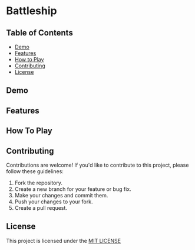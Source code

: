 # Battleship

## Table of Contents

- [Demo](#demo)
- [Features](#features)
- [How to Play](#how-to-play)
- [Contributing](#contributing)
- [License](#license)

## Demo

## Features

## How To Play

## Contributing

Contributions are welcome! If you'd like to contribute to this project, please follow these guidelines:

1.  Fork the repository.
2.  Create a new branch for your feature or bug fix.
3.  Make your changes and commit them.
4.  Push your changes to your fork.
5.  Create a pull request.

## License

This project is licensed under the [MIT LICENSE](./LICENSE)
